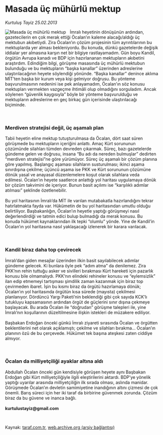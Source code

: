 # Masada üç mühürlü mektup

*Kurtuluş Tayiz 25.02.2013*

<div class="yazi"><img align="left" alt="Masada üç mühürlü mektup" border="0" src="http://www.taraf.com.tr/fotoraflar/makaleler/masada-uc-muhurlu-mektup_9998_orijinal.jpg" style="border-right-width:10px; border-color:#FFFFFF"/><p>İmralı heyetinin dönüşünün ardından, gazetecilerin en çok merak ettiği Öcalan’ın kaleme alacağı/aldığı üç mektubun akıbetiydi. Zira Öcalan’ın çözüm projesinin tüm ayrıntılarının bu mektuplarda yer alması bekleniyordu. Bu konuda, dünkü gazetelerde değişik iddialar yer almasına karşın net bir bilgiye rastlayamadım. Gün boyu Kandil, örgütün Avrupa kanadı ve BDP için hazırlananan mektupların akıbetini araştırdım. Edindiğim bilgi, görüşme masasında üç mühürlü mektubun bulunduğu ve bu mektupların “başka kanallar” üzerinden adreslerine ulaştırılacağının heyete söylendiği yönünde. “Başka kanallar” denince aklıma MİT’ten başka bir kurum veya kişi gelmiyor doğrusu. Bu yönteme başvurulmasının nedenini ise pek anlayamadım, Öcalan’ın söz konusu mektupları vermekten vazgeçme ihtimâli olup olmadığını sorguladım. Ancak söylenen “güvenlik kaygısıyla” böyle bir yönteme başvurulduğu ve mektupların adreslerine en geç birkaç gün içerisinde ulaştırılacağı biçiminde.<br/><br/><br/></p>
<h3>Merdiven stratejisi değil, üç aşamalı plan</h3>
<p>Tabii heyetin eline mektup tutuşturulmasa da Öcalan, dört saat süren görüşmede bu mektupların içeriğini anlattı. Amaç Kürt sorununun çözümünde silahları tümden devreden çıkarmak. Süreç, bazı gazetelerde gündeme gelen ve doğrusu, insana “Bu adı da nereden bulmuşlar” dedirten “merdiven stratejisi”ne göre yürümüyor. Süreç üç aşamalı bir çözüm planına göre yapılmış. Başlangıç aşaması silahların susturulması; ikinci aşama sınırdışına çekilme; üçüncü aşama ise PKK ve Kürt sorununun çözümüne dönük yasal ve anayasal düzenlemelere koşut olarak silahlara veda edilmesi. Öcalan’ın heyete saatlerce anlattığı yol haritası uygulamaya dönük bir çözüm takvimini de içeriyor. Bunun basit açılımı ise “karşılıklı adımlar atılması” şeklinde özetlenebilir.<br/><br/>Bu yol haritasının İmralı’da MİT ile varılan mutabakatla hazırlandığını tekrar hatırlatmakta fayda var. Hükümetin de bu yol haritasından umutlu olduğu belirtiliyor. Başbakanlığın, Öcalan’ın heyetle yaptığı görüşmeyi nasıl değerlendirdiği ve tatmin edici bulup bulmadığı da merak konusu. Bu konuda hükümet kaynaklarından ilk tepki “olumlu” yönde. Yine de Kandil’in Öcalan’ın yol haritasına nasıl yaklaşacağı izlenerek bir karara varılacak.<br/><br/><br/></p>
<h3>Kandil biraz daha top çevirecek</h3>
<p>İmralı’dan giden mesajlar üzerinden ilkin basit sayılabilecek adımlar gündeme gelecek. Ki bunlara öyle pek “adım atma” da denilemez. Zira PKK’nın rehin tuttuğu asker ve sivilleri bırakması Kürt hareketi için pazarlık konusu bile olmamalıydı. PKK’nın elindeki rehineler konusu ve “eylemsizlik” ilan edip etmemeyi tartışması şimdilik zaman kazanmak için biraz top çevirmeden ibaret. İşin bu kısmı biraz da örgütü hazırlamaya dönük; Öcalan’ın yol haritasında örgütün kısa sürede (mayısta) çekilmesi planlanıyor. Dördüncü Yargı Paketi’nin beklendiği gibi çok sayıda KCK’lı tutukluyu kapsamasının ardından örgüt de güçlerini sınır dışına çekmeye başlayacak. Bu arada Öcalan ile “doğrudan” görüşme talepleri ile, yine İmralı’nın koşullarının düzeltilmesine ilişkin istekleri de müzakere ediliyor.<br/><br/>Başbakan Erdoğan önceki günkü İmralı ziyareti sırasında Öcalan ve örgütten beklentilerini net olarak açıklamıştı; çekilme ve silahları bırakma... Öcalan’ın planının özü de bu çerçevede. Hükümet tek başına ateşkesi zaten ciddiye almıyor.<br/><br/><br/></p>
<h3>Öcalan da milliyetçiliği ayaklar altına aldı</h3>
<p>Abdullah Öcalan önceki gün kendisiyle görüşen heyete aynı Başbakan Erdoğan gibi Kürt milliyetçiliğiyle ilgili eleştirilerini aktardı. BDP’ye yönelik yaptığı uyarılar arasında milliyetçiliğin ilk sırada olması, aslında manidar. Görüşmede Öcalan’ın devletin samimiyetine inandığının altını çizmesi de çok önemli. Barış süreci için her iki taraf da birbirine güvenmek zorunda. Çözüm biraz da bu güvene ve inanca bağlı.<br/><br/><strong>kurtulustayiz@gmail.com</strong></p><br/>
</div>

Kaynak: [taraf.com.tr](http://www.taraf.com.tr/kurtulus-tayiz/makale-masada-uc-muhurlu-mektup.htm), [web.archive.org (arşiv bağlantısı)](http://web.archive.org/web/20131107102542/http://www.taraf.com.tr/kurtulus-tayiz/makale-masada-uc-muhurlu-mektup.htm)
